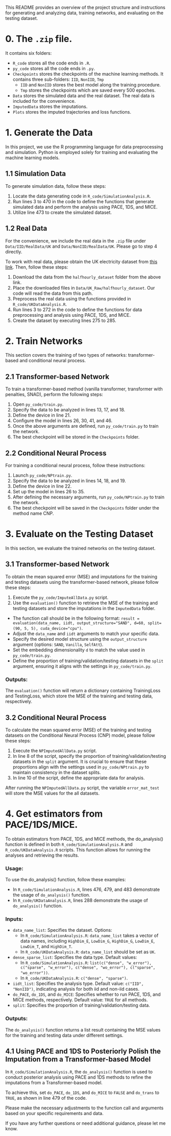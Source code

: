 This README provides an overview of the project structure and instructions for generating and analyzing data, training networks, and evaluating on the testing dataset.

# 0. The `.zip` file.
It contains six folders:

* `R_code` stores all the code ends in `.R`.
* `py_code` stores all the code ends in `.py`.
* `Checkpoints` stores the checkpoints of the machine learning methods. It contains three sub-folders: `IID`, `NonIID`, `Tmp`
  - `IID` and `NonIID` stores the best model along the training procedure. 
  - `Tmp` stores the checkpoints which are saved every 500 epoches.
* `Data` stores the simulated data and the real dataset. The real data is included for the convenience.
* `ImputedData` stores the imputations.
* `Plots` stores the imputed trajectories and loss functions.

# 1. Generate the Data
In this project, we use the R programming language for data preprocessing and simulation. Python is employed solely for training and evaluating the machine learning models.

## 1.1 Simulation Data
To generate simulation data, follow these steps:

1. Locate the data generating code in `R_code/SimulationAnalysis.R`.
2. Run lines 3 to 470 in the code to define the functions that generate simulated data and perform the analysis using PACE, 1DS, and MICE.
3. Utilize line 473 to create the simulated dataset.

## 1.2 Real Data
For the convenience, we include the real data in the `.zip` file under `Data/IID/RealData/UK` and `Data/NonIID/RealData/UK`. Please go to step 4 directly.

To work with real data, please obtain the UK electricity dataset from [this link](https://www.kaggle.com/datasets/jeanmidev/smart-meters-in-london). Then, follow these steps:

1. Download the data from the `halfhourly_dataset` folder from the above link.
2. Place the downloaded files in `Data/UK_Raw/halfhourly_dataset`. Our code will read the data from this path.
3. Preprocess the real data using the functions provided in `R_code/UKDataAnalysis.R`.
4. Run lines 3 to 272 in the code to define the functions for data preprocessing and analysis using PACE, 1DS, and MICE.
5. Create the dataset by executing lines 275 to 285.

# 2. Train Networks
This section covers the training of two types of networks: transformer-based and conditional neural process.

## 2.1 Transformer-based Network
To train a transformer-based method (vanilla transformer, transformer with penalties, SNAD), perform the following steps:

1. Open `py_code/train.py`.
2. Specify the data to be analyzed in lines 13, 17, and 18.
3. Define the device in line 21.
4. Configure the model in lines 26, 30, 41, and 46.
5. Once the above arguments are defined, run `py_code/train.py` to train the network.
6. The best checkpoint will be stored in the `Checkpoints` folder.

## 2.2 Conditional Neural Process
For training a conditional neural process, follow these instructions:

1. Launch `py_code/NPtrain.py`.
2. Specify the data to be analyzed in lines 14, 18, and 19.
3. Define the device in line 22.
4. Set up the model in lines 26 to 35.
5. After defining the necessary arguments, run `py_code/NPtrain.py` to train the network.
6. The best checkpoint will be saved in the `Checkpoints` folder under the method name CNP.

# 3. Evaluate on the Testing Dataset
In this section, we evaluate the trained networks on the testing dataset.

## 3.1 Transformer-based Network
To obtain the mean squared error (MSE) and imputations for the training and testing datasets using the transformer-based network, please follow these steps:

1. Execute the `py_code/ImputeAllData.py` script.
2. Use the `evaluation()` function to retrieve the MSE of the training and testing datasets and store the imputations in the `ImputedData` folder.
  * The function call should be in the following format: `result = evaluation(data_name, iidt, output_structure="SAND", d=60, split=(90, 5, 5), cuda_device="cpu")`.
  * Adjust the `data_name` and `iidt` arguments to match your specific data.
  * Specify the desired model structure using the `output_structure` argument (options: `SAND`, `Vanilla`, `SelfAtt`).
  * Set the embedding dimensionality `d` to match the value used in `py_code/train.py`.
  * Define the proportion of training/validation/testing datasets in the `split` argument, ensuring it aligns with the settings in `py_code/train.py`.

### Outputs:
The `evaluation()` function will return a dictionary containing TrainingLoss and TestingLoss, which store the MSE of the training and testing data, respectively.

## 3.2 Conditional Neural Process
To calculate the mean squared error (MSE) of the training and testing datasets on the Conditional Neural Process (CNP) model, please follow these steps:

1. Execute the `NPImputedAllData.py` script.
2. In line 8 of the script, specify the proportion of training/validation/testing datasets in the `split` argument. It is crucial to ensure that these proportions align with the settings used in `py_code/NPtrain.py` to maintain consistency in the dataset splits.
3. In line 10 of the script, define the appropriate data for analysis.

After running the `NPImputedAllData.py` script, the variable `error_mat_test` will store the MSE values for the all datasets.

# 4. Get estimators from PACE/1DS/MICE.
To obtain estimators from PACE, 1DS, and MICE methods, the do_analysis() function is defined in both `R_code/SimulationAnalysis.R` and `R_code/UKDataAnalysis.R` scripts. This function allows for running the analyses and retrieving the results.

### Usage:
To use the do_analysis() function, follow these examples:
* In `R_code/SimulationAnalysis.R`, lines 476, 479, and 483 demonstrate the usage of `do_analysis()` function.
* In `R_code/UKDataAnalysis.R`, lines 288 demonstrate the usage of `do_analysis()` function.

### Inputs:
* `data_name_list`: Specifies the dataset. Options:
  * In `R_code/SimulationAnalysis.R`: `data_name_list` takes a vector of data names, including `HighDim_E`, `LowDim_G`, `HighDim_G`, `LowDim_E`, `LowDim_T`, and `HighDim_T`.
  * In `R_code/UKDataAnalysis.R`: `data_name_list` should be set as `UK`.
* `dense_sparse_list`: Specifies the data type. Default values:
  * In `R_code/SimulationAnalysis.R`: `list(c("dense", "w_error"), c("sparse", "w_error"), c("dense", "wo_error"), c("sparse", "wo_error"))`.
  * In `R_code/UKDataAnalysis.R`: `c("dense", "sparse")`.
* `iidt_list`: Specifies the analysis type. Default value: `c("IID", "NonIID")`, indicating analysis for both iid and non-iid cases.
* `do_PACE`, `do_1DS`, and `do_MICE`: Specifies whether to run PACE, 1DS, and MICE methods, respectively. Default value: `TRUE` for all methods.
* `split`: Specifies the proportion of training/validation/testing data.

### Outputs:
The `do_analysis()` function returns a list result containing the MSE values for the training and testing data under different settings.

## 4.1 Using PACE and 1DS to Posteriorly Polish the Imputation from a Transformer-based Model
In `R_code/SimulationAnalysis.R`, the `do_analysis()` function is used to conduct posterior analysis using PACE and 1DS methods to refine the imputations from a Transformer-based model.

To achieve this, set `do_PACE`, `do_1DS`, and `do_MICE` to `FALSE` and `do_trans` to `TRUE`, as shown in line 479 of the code.

Please make the necessary adjustments to the function call and arguments based on your specific requirements and data.

If you have any further questions or need additional guidance, please let me know.
